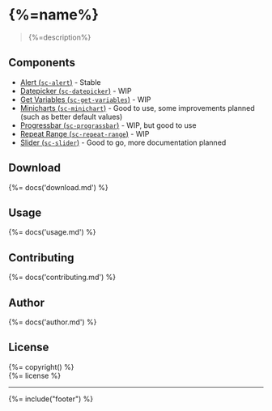 # {%=name%}

> {%=description%}

## Components

- [Alert (`sc-alert`)](docs/sc-alert.md) - Stable
- [Datepicker (`sc-datepicker`)](docs/sc-datepicker.md) - WIP
- [Get Variables (`sc-get-variables`)](docs/sc-get-variables.md) - WIP
- [Minicharts (`sc-minichart`)](docs/sc-minichart.md) - Good to use, some improvements planned (such as better default values)
- [Progressbar (`sc-prograssbar`)](docs/sc-progressbar.md) - WIP, but good to use
- [Repeat Range (`sc-repeat-range`)](docs/sc-repeat-range.md)  - WIP
- [Slider (`sc-slider`)](docs/sc-slider.md) - Good to go, more documentation planned

## Download
{%= docs('download.md') %}

## Usage
{%= docs('usage.md') %}

## Contributing
{%= docs('contributing.md') %}

## Author
{%= docs('author.md') %}

## License
{%= copyright() %}<br/> 
{%= license %}

***

{%= include("footer") %}

